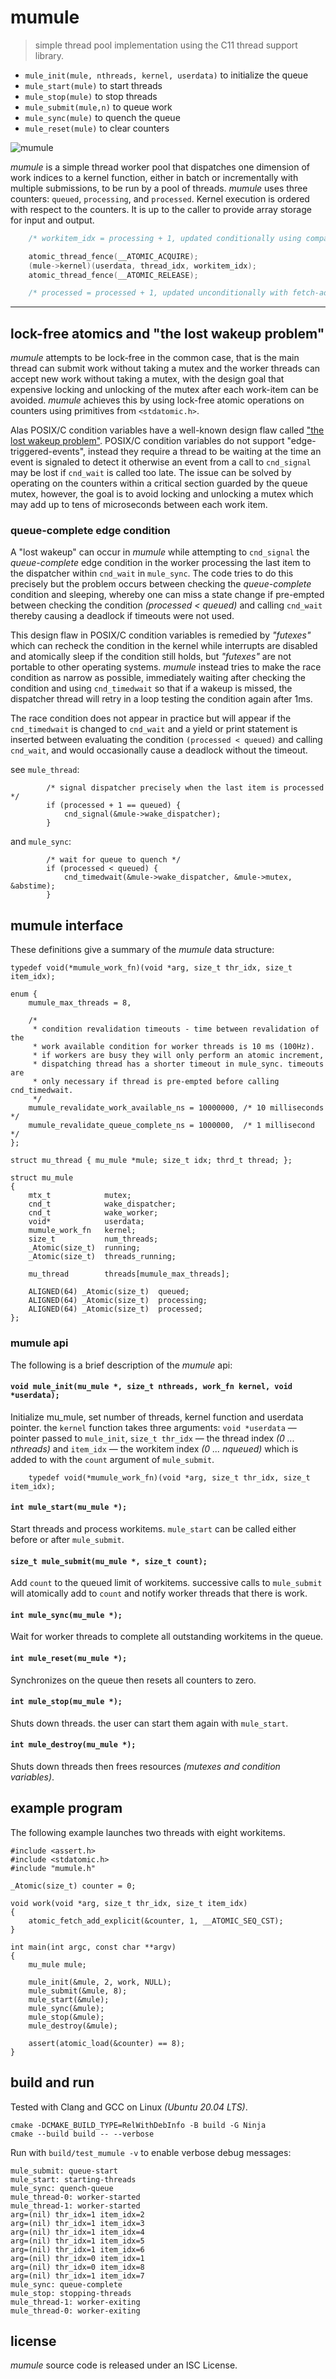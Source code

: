 # mumule

> simple thread pool implementation using the C11 thread support library.

 - `mule_init(mule, nthreads, kernel, userdata)` to initialize the queue
 - `mule_start(mule)` to start threads
 - `mule_stop(mule)` to stop threads
 - `mule_submit(mule,n)` to queue work
 - `mule_sync(mule)` to quench the queue
 - `mule_reset(mule)` to clear counters

![mumule](diagram.svg)

_mumule_ is a simple thread worker pool that dispatches one dimension of work
indices to a kernel function, either in batch or incrementally with multiple
submissions, to be run by a pool of threads. _mumule_ uses three counters:
`queued`, `processing`, and `processed`. Kernel execution is ordered with
respect to the counters. It is up to the caller to provide array storage for
input and output.

```c
    /* workitem_idx = processing + 1, updated conditionally using compare-and-swap */

    atomic_thread_fence(__ATOMIC_ACQUIRE);
    (mule->kernel)(userdata, thread_idx, workitem_idx);
    atomic_thread_fence(__ATOMIC_RELEASE);

    /* processed = processed + 1, updated unconditionally with fetch-add */
```

---

## lock-free atomics and "the lost wakeup problem"

_mumule_ attempts to be lock-free in the common case, that is the main thread
can submit work without taking a mutex and the worker threads can accept new
work without taking a mutex, with the design goal that expensive locking and
unlocking of the mutex after each work-item can be avoided. _mumule_ achieves
this by using lock-free atomic operations on counters using primitives from
`<stdatomic.h>`.

Alas POSIX/C condition variables have a well-known design flaw called
["the lost wakeup problem"](https://docs.oracle.com/cd/E19455-01/806-5257/sync-30/index.html).
POSIX/C condition variables do not support "edge-triggered-events", instead
they require a thread to be waiting at the time an event is signaled to
detect it otherwise an event from a call to `cnd_signal` may be lost if
`cnd_wait` is called too late. The issue can be solved by operating on the
counters within a critical section guarded by the queue mutex, however, the
goal is to avoid locking and unlocking a mutex which may add up to tens of
microseconds between each work item.

### queue-complete edge condition

A "lost wakeup" can occur in _mumule_ while attempting to `cnd_signal` the
_queue-complete_ edge condition in the worker processing the last item to
the dispatcher within `cnd_wait` in `mule_sync`. The code tries to do this
precisely but the problem occurs between checking the _queue-complete_
condition and sleeping, whereby one can miss a state change if pre-empted
between checking the condition _(processed < queued)_ and calling `cnd_wait`
thereby causing a deadlock if timeouts were not used.

This design flaw in POSIX/C condition variables is remedied by _"futexes"_
which can recheck the condition in the kernel while interrupts are disabled
and atomically sleep if the condition still holds, but _"futexes"_ are not
portable to other operating systems. _mumule_ instead tries to make the race
condition as narrow as possible, immediately waiting after checking the
condition and using `cnd_timedwait` so that if a wakeup is missed, the
dispatcher thread will retry in a loop testing the condition again after 1ms.

The race condition does not appear in practice but will appear if the
`cnd_timedwait` is changed to `cnd_wait` and a yield or print statement is
inserted between evaluating the condition `(processed < queued)` and calling
`cnd_wait`, and would occasionally cause a deadlock without the timeout.

see `mule_thread`:
```
        /* signal dispatcher precisely when the last item is processed */
        if (processed + 1 == queued) {
            cnd_signal(&mule->wake_dispatcher);
        }
```

and `mule_sync`:
```
        /* wait for queue to quench */
        if (processed < queued) {
            cnd_timedwait(&mule->wake_dispatcher, &mule->mutex, &abstime);
        }
```

## mumule interface

These definitions give a summary of the _mumule_ data structure:

```
typedef void(*mumule_work_fn)(void *arg, size_t thr_idx, size_t item_idx);

enum {
    mumule_max_threads = 8,

    /*
     * condition revalidation timeouts - time between revalidation of the
     * work available condition for worker threads is 10 ms (100Hz).
     * if workers are busy they will only perform an atomic increment,
     * dispatching thread has a shorter timeout in mule_sync. timeouts are
     * only necessary if thread is pre-empted before calling cnd_timedwait.
     */
    mumule_revalidate_work_available_ns = 10000000, /* 10 milliseconds */
    mumule_revalidate_queue_complete_ns = 1000000,  /* 1 millisecond */
};

struct mu_thread { mu_mule *mule; size_t idx; thrd_t thread; };

struct mu_mule
{
    mtx_t            mutex;
    cnd_t            wake_dispatcher;
    cnd_t            wake_worker;
    void*            userdata;
    mumule_work_fn   kernel;
    size_t           num_threads;
    _Atomic(size_t)  running;
    _Atomic(size_t)  threads_running;

    mu_thread        threads[mumule_max_threads];

    ALIGNED(64) _Atomic(size_t)  queued;
    ALIGNED(64) _Atomic(size_t)  processing;
    ALIGNED(64) _Atomic(size_t)  processed;
};
```

### mumule api

The following is a brief description of the _mumule_ api:

#### `void mule_init(mu_mule *, size_t nthreads, work_fn kernel, void *userdata);`

Initialize mu_mule, set number of threads, kernel function and userdata pointer.
the `kernel` function takes three arguments: `void *userdata` — pointer passed
to `mule_init`, `size_t thr_idx` — the thread index _(0 ... nthreads)_
and `item_idx` — the workitem index _(0 ... nqueued)_ which is added to with
the `count` argument of `mule_submit`.

```
    typedef void(*mumule_work_fn)(void *arg, size_t thr_idx, size_t item_idx);
```

#### `int mule_start(mu_mule *);`

Start threads and process workitems. `mule_start` can be called either before
or after `mule_submit`.

#### `size_t mule_submit(mu_mule *, size_t count);`

Add `count` to the queued limit of workitems. successive calls to `mule_submit`
will atomically add to `count` and notify worker threads that there is work.

#### `int mule_sync(mu_mule *);`

Wait for worker threads to complete all outstanding workitems in the queue.

#### `int mule_reset(mu_mule *);`

Synchronizes on the queue then resets all counters to zero.

#### `int mule_stop(mu_mule *);`

Shuts down threads. the user can start them again with `mule_start`.

#### `int mule_destroy(mu_mule *);`

Shuts down threads then frees resources _(mutexes and condition variables)_.


## example program

The following example launches two threads with eight workitems.

```
#include <assert.h>
#include <stdatomic.h>
#include "mumule.h"

_Atomic(size_t) counter = 0;

void work(void *arg, size_t thr_idx, size_t item_idx)
{
    atomic_fetch_add_explicit(&counter, 1, __ATOMIC_SEQ_CST);
}

int main(int argc, const char **argv)
{
    mu_mule mule;

    mule_init(&mule, 2, work, NULL);
    mule_submit(&mule, 8);
    mule_start(&mule);
    mule_sync(&mule);
    mule_stop(&mule);
    mule_destroy(&mule);

    assert(atomic_load(&counter) == 8);
}
```

## build and run

Tested with Clang and GCC on Linux _(Ubuntu 20.04 LTS)_.

```
cmake -DCMAKE_BUILD_TYPE=RelWithDebInfo -B build -G Ninja
cmake --build build -- --verbose
```

Run with `build/test_mumule -v` to enable verbose debug messages:

```
mule_submit: queue-start
mule_start: starting-threads
mule_sync: quench-queue
mule_thread-0: worker-started
mule_thread-1: worker-started
arg=(nil) thr_idx=1 item_idx=2
arg=(nil) thr_idx=1 item_idx=3
arg=(nil) thr_idx=1 item_idx=4
arg=(nil) thr_idx=1 item_idx=5
arg=(nil) thr_idx=1 item_idx=6
arg=(nil) thr_idx=0 item_idx=1
arg=(nil) thr_idx=0 item_idx=8
arg=(nil) thr_idx=1 item_idx=7
mule_sync: queue-complete
mule_stop: stopping-threads
mule_thread-1: worker-exiting
mule_thread-0: worker-exiting
```

## license

_mumule_ source code is released under an ISC License.
